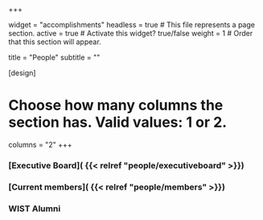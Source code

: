 +++

widget = "accomplishments"
headless = true  # This file represents a page section.
active = true  # Activate this widget? true/false
weight = 1  # Order that this section will appear.

title = "People"
subtitle = ""

[design]
  # Choose how many columns the section has. Valid values: 1 or 2.
  columns = "2"
+++

### [Executive Board]( {{< relref "people/executiveboard" >}})

### [Current members]( {{< relref "people/members" >}})

### WIST Alumni

